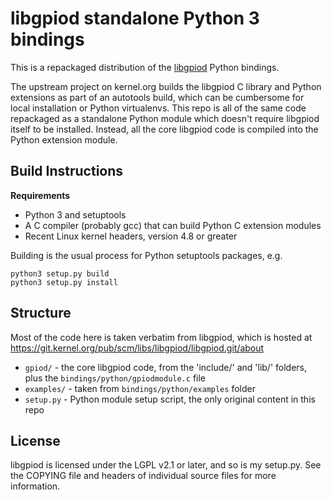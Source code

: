 # libgpiod standalone Python 3 bindings

This is a repackaged distribution of the [libgpiod](https://git.kernel.org/pub/scm/libs/libgpiod/libgpiod.git/about)
Python bindings.

The upstream project on kernel.org builds the libgpiod C library and Python extensions as part of an
autotools build, which can be cumbersome for local installation or Python virtualenvs. This repo is
all of the same code repackaged as a standalone Python module which doesn't require libgpiod itself
to be installed. Instead, all the core libgpiod code is compiled into the Python extension module.

## Build Instructions

**Requirements**

* Python 3 and setuptools
* A C compiler (probably gcc) that can build Python C extension modules
* Recent Linux kernel headers, version 4.8 or greater

Building is the usual process for Python setuptools packages, e.g.

```
python3 setup.py build
python3 setup.py install
```

## Structure

Most of the code here is taken verbatim from libgpiod, which is hosted at
https://git.kernel.org/pub/scm/libs/libgpiod/libgpiod.git/about

* `gpiod/` - the core libgpiod code, from the 'include/' and 'lib/' folders, plus the
  `bindings/python/gpiodmodule.c` file
* `examples/` - taken from `bindings/python/examples` folder
* `setup.py` - Python module setup script, the only original content in this repo

## License
libgpiod is licensed under the LGPL v2.1 or later, and so is my setup.py. See the COPYING file and
headers of individual source files for more information.
